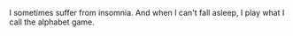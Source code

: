 I sometimes suffer from insomnia. And when I can't fall asleep, I play what I call the alphabet game.
